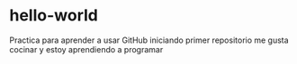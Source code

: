 # hello-world
Practica para aprender a usar GitHub
iniciando primer repositorio
me gusta cocinar y estoy aprendiendo a programar
